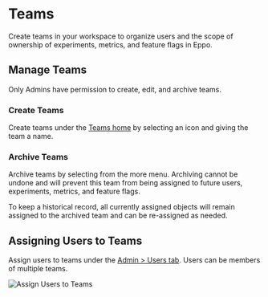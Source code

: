 # Teams

Create teams in your workspace to organize users and the scope of ownership of experiments, metrics, and feature flags in Eppo.

## Manage Teams
Only Admins have permission to create, edit, and archive teams.

### Create Teams
Create teams under the [Teams home](https://eppo.cloud/teams) by selecting an icon and giving the team a name. 

### Archive Teams
Archive teams by selecting from the more menu. Archiving cannot be undone and will prevent this team from being assigned to future users, experiments, metrics, and feature flags.

To keep a historical record, all currently assigned objects will remain assigned to the archived team and can be re-assigned as needed.


## Assigning Users to Teams
Assign users to teams under the [Admin > Users tab](https://eppo.cloud/admin/users_and_permissions?show=1-25). Users can be members of multiple teams.

![Assign Users to Teams](/img/administration/Assign_Users_Teams.png)